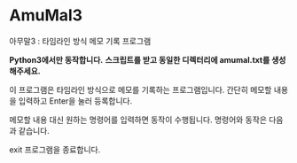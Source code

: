 # AmuMal3
아무말3 : 타임라인 방식 메모 기록 프로그램 

**Python3에서만 동작합니다.**
**스크립트를 받고 동일한 디렉터리에 amumal.txt를 생성해주세요.**

이 프로그램은 타임라인 방식으로 메모를 기록하는 프로그램입니다.
간단히 메모할 내용을 입력하고 Enter을 눌러 등록합니다.

메모할 내용 대신 원하는 명령어를 입력하면 동작이 수행됩니다.
명령어와 동작은 다음과 같습니다.

exit        프로그램을 종료합니다.
